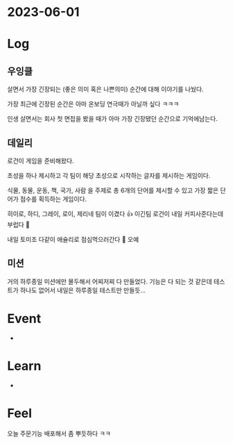 # 2023-06-01

# Log

## 우잉클

살면서 가장 긴장되는 (좋은 의미 혹은 나쁜의미) 순간에 대해 이야기를 나눴다.

가장 최근에 긴장된 순간은 아마 온보딩 연극때가 아닐까 싶다 ㅋㅋㅋ

인생 살면서는 회사 첫 면접을 봤을 때가 아마 가장 긴장됐던 순간으로 기억에남는다.

## 데일리

로건이 게임을 준비해왔다.

초성을 하나 제시하고 각 팀이 해당 초성으로 시작하는 글자를 제시하는 게임이다.

식물, 동물, 운동, 책, 국가, 사람 을 주제로 총 6개의 단어를 제시할 수 있고 가장 짧은 단어가 점수를 획득하는 게임이다.

히이로, 하디, 그레이, 로이, 제리네 팀이 이겼다 👍
이긴팀 로건이 내일 커피사준다는데 부럽다 🥹

내일 토미조 다같이 애슐리로 점심먹으러간다 🍚 오예

## 미션

거의 하루종일 미션에만 몰두해서 어찌저찌 다 만들었다.
기능은 다 되는 것 같은데 테스트가 하나도 없어서 내일은 하루종일 테스트만 만들듯...

# Event

- 

# Learn

- 

# Feel

오늘 주문기능 배포해서 좀 뿌듯하다 ㅋㅋ
